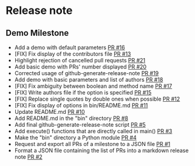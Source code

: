 # Release note

## Demo Milestone

- Add a demo with default parameters [PR #16](https://github.com/cbentejac/github-generate-release-note/pull/16)
- [FIX] Fix display of the contributors file [PR #13](https://github.com/cbentejac/github-generate-release-note/pull/13)
- Highlight rejection of cancelled pull requests [PR #21](https://github.com/cbentejac/github-generate-release-note/pull/21)
- Add basic demo with PRs' number displayed [PR #20](https://github.com/cbentejac/github-generate-release-note/pull/20)
- Corrected usage of github-generate-release-note [PR #19](https://github.com/cbentejac/github-generate-release-note/pull/19)
- Add demo with basic parameters and list of authors [PR #18](https://github.com/cbentejac/github-generate-release-note/pull/18)
- [FIX] Fix ambiguity between boolean and method name [PR #17](https://github.com/cbentejac/github-generate-release-note/pull/17)
- [FIX] Write authors file if the option is specified [PR #15](https://github.com/cbentejac/github-generate-release-note/pull/15)
- [FIX] Replace single quotes by double ones when possible [PR #12](https://github.com/cbentejac/github-generate-release-note/pull/12)
- [FIX] Fix display of options in bin/README.md [PR #11](https://github.com/cbentejac/github-generate-release-note/pull/11)
- Update README.md [PR #10](https://github.com/cbentejac/github-generate-release-note/pull/10)
- Add README.md in the "bin" directory [PR #8](https://github.com/cbentejac/github-generate-release-note/pull/8)
- Add final github-generate-release-note script [PR #5](https://github.com/cbentejac/github-generate-release-note/pull/5)
- Add execute() functions that are directly called in main() [PR #3](https://github.com/cbentejac/github-generate-release-note/pull/3)
- Make the "bin" directory a Python module [PR #4](https://github.com/cbentejac/github-generate-release-note/pull/4)
- Request and export all PRs of a milestone to a JSON file [PR #1](https://github.com/cbentejac/github-generate-release-note/pull/1)
- Format a JSON file containing the list of PRs into a markdown release note [PR #2](https://github.com/cbentejac/github-generate-release-note/pull/2)
